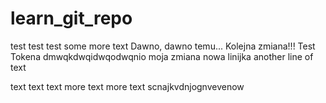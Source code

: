 # learn_git_repo
test test test
some more text
Dawno, dawno temu...
Kolejna zmiana!!!
Test Tokena dmwqkdwqidwqodwqnio
moja zmiana
nowa linijka
another line of text

text text text
more text more text
scnajkvdnjognvevenow